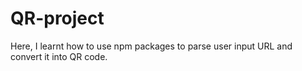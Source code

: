 # QR-project
Here, I learnt how to use npm packages to parse user input URL and convert it into QR code.
